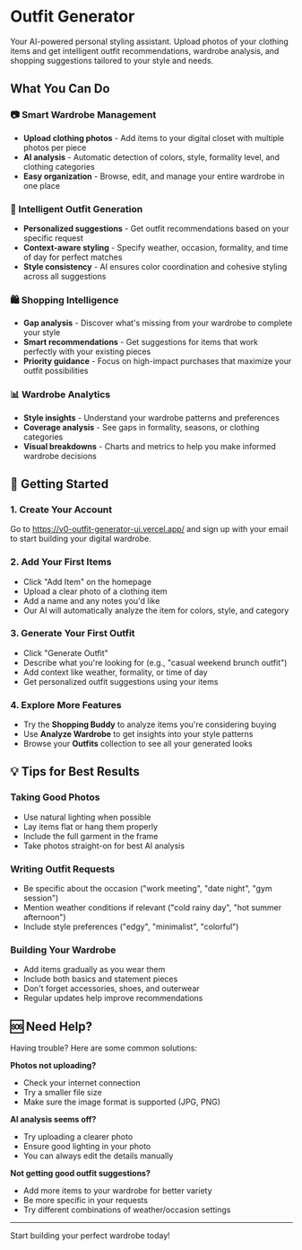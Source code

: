 # Outfit Generator

Your AI-powered personal styling assistant. Upload photos of your clothing items and get intelligent outfit recommendations, wardrobe analysis, and shopping suggestions tailored to your style and needs.

## What You Can Do

### 📷 Smart Wardrobe Management
- **Upload clothing photos** - Add items to your digital closet with multiple photos per piece
- **AI analysis** - Automatic detection of colors, style, formality level, and clothing categories
- **Easy organization** - Browse, edit, and manage your entire wardrobe in one place

### 👗 Intelligent Outfit Generation
- **Personalized suggestions** - Get outfit recommendations based on your specific request
- **Context-aware styling** - Specify weather, occasion, formality, and time of day for perfect matches
- **Style consistency** - AI ensures color coordination and cohesive styling across all suggestions

### 🛍️ Shopping Intelligence
- **Gap analysis** - Discover what's missing from your wardrobe to complete your style
- **Smart recommendations** - Get suggestions for items that work perfectly with your existing pieces
- **Priority guidance** - Focus on high-impact purchases that maximize your outfit possibilities

### 📊 Wardrobe Analytics
- **Style insights** - Understand your wardrobe patterns and preferences
- **Coverage analysis** - See gaps in formality, seasons, or clothing categories
- **Visual breakdowns** - Charts and metrics to help you make informed wardrobe decisions

## 🚀 Getting Started

### 1. Create Your Account
Go to https://v0-outfit-generator-ui.vercel.app/ and sign up with your email to start building your digital wardrobe.

### 2. Add Your First Items
- Click "Add Item" on the homepage
- Upload a clear photo of a clothing item
- Add a name and any notes you'd like
- Our AI will automatically analyze the item for colors, style, and category

### 3. Generate Your First Outfit
- Click "Generate Outfit" 
- Describe what you're looking for (e.g., "casual weekend brunch outfit")
- Add context like weather, formality, or time of day
- Get personalized outfit suggestions using your items

### 4. Explore More Features
- Try the **Shopping Buddy** to analyze items you're considering buying
- Use **Analyze Wardrobe** to get insights into your style patterns
- Browse your **Outfits** collection to see all your generated looks

## 💡 Tips for Best Results

### Taking Good Photos
- Use natural lighting when possible
- Lay items flat or hang them properly
- Include the full garment in the frame
- Take photos straight-on for best AI analysis

### Writing Outfit Requests
- Be specific about the occasion ("work meeting", "date night", "gym session")
- Mention weather conditions if relevant ("cold rainy day", "hot summer afternoon")
- Include style preferences ("edgy", "minimalist", "colorful")

### Building Your Wardrobe
- Add items gradually as you wear them
- Include both basics and statement pieces
- Don't forget accessories, shoes, and outerwear
- Regular updates help improve recommendations

## 🆘 Need Help?

Having trouble? Here are some common solutions:

**Photos not uploading?**
- Check your internet connection
- Try a smaller file size
- Make sure the image format is supported (JPG, PNG)

**AI analysis seems off?**
- Try uploading a clearer photo
- Ensure good lighting in your photo
- You can always edit the details manually

**Not getting good outfit suggestions?**
- Add more items to your wardrobe for better variety
- Be more specific in your requests
- Try different combinations of weather/occasion settings


---

Start building your perfect wardrobe today!